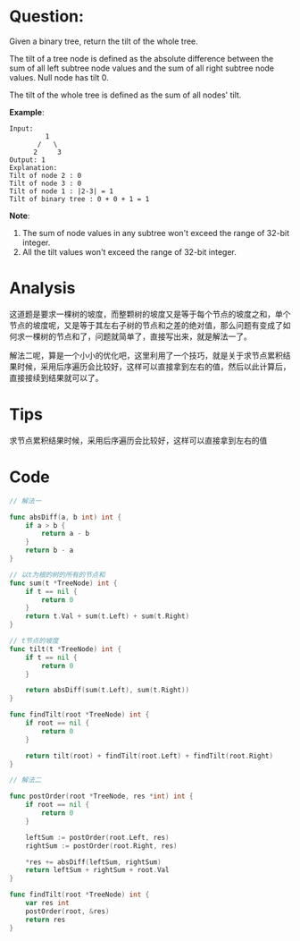 # Question:

Given a binary tree, return the tilt of the whole tree.

The tilt of a tree node is defined as the absolute difference between the sum of all left subtree node values and the sum of all right subtree node values. Null node has tilt 0.

The tilt of the whole tree is defined as the sum of all nodes' tilt.

**Example**:
```
Input: 
         1
       /   \
      2     3
Output: 1
Explanation: 
Tilt of node 2 : 0
Tilt of node 3 : 0
Tilt of node 1 : |2-3| = 1
Tilt of binary tree : 0 + 0 + 1 = 1
```

**Note**:
1. The sum of node values in any subtree won't exceed the range of 32-bit integer.
1. All the tilt values won't exceed the range of 32-bit integer.

# Analysis

这道题是要求一棵树的坡度，而整颗树的坡度又是等于每个节点的坡度之和，单个节点的坡度呢，又是等于其左右子树的节点和之差的绝对值，那么问题有变成了如何求一棵树的节点和了，问题就简单了，直接写出来，就是解法一了。

解法二呢，算是一个小小的优化吧，这里利用了一个技巧，就是关于求节点累积结果时候，采用后序遍历会比较好，这样可以直接拿到左右的值，然后以此计算后，直接接续到结果就可以了。

# Tips

求节点累积结果时候，采用后序遍历会比较好，这样可以直接拿到左右的值

# Code
```go
// 解法一

func absDiff(a, b int) int {
	if a > b {
		return a - b
	}
	return b - a
}

// 以t为根的树的所有的节点和
func sum(t *TreeNode) int {
	if t == nil {
		return 0
	}
	return t.Val + sum(t.Left) + sum(t.Right)
}

// t节点的坡度
func tilt(t *TreeNode) int {
	if t == nil {
		return 0
	}

	return absDiff(sum(t.Left), sum(t.Right))
}

func findTilt(root *TreeNode) int {
	if root == nil {
		return 0
	}

	return tilt(root) + findTilt(root.Left) + findTilt(root.Right)
}
```

```go
// 解法二

func postOrder(root *TreeNode, res *int) int {
	if root == nil {
		return 0
	}

	leftSum := postOrder(root.Left, res)
	rightSum := postOrder(root.Right, res)

	*res += absDiff(leftSum, rightSum)
	return leftSum + rightSum + root.Val
}

func findTilt(root *TreeNode) int {
	var res int
	postOrder(root, &res)
	return res
}
```
